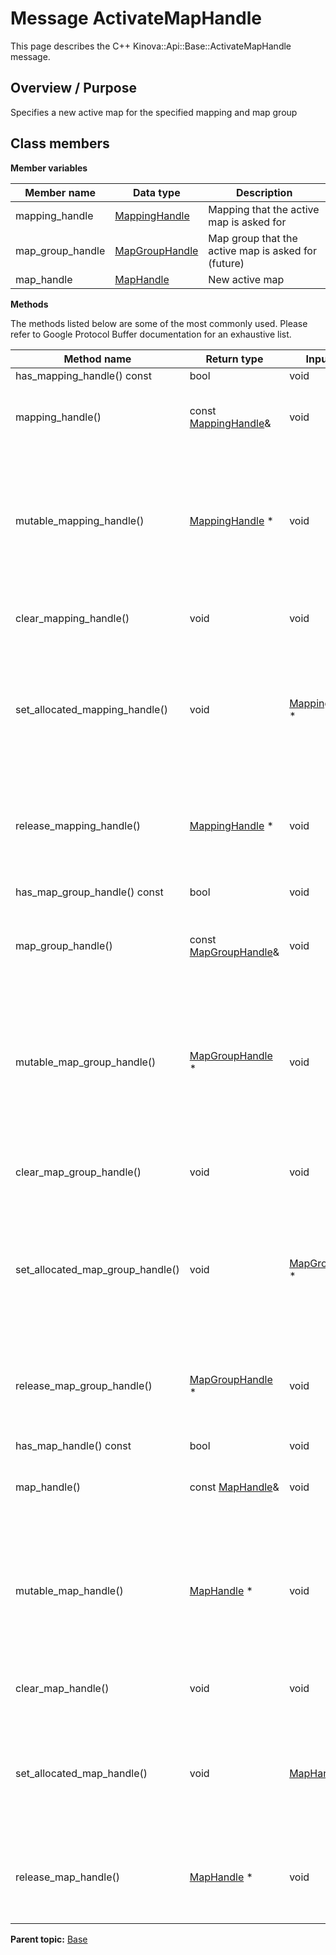 # Message ActivateMapHandle

This page describes the C++ Kinova::Api::Base::ActivateMapHandle message.

## Overview / Purpose

Specifies a new active map for the specified mapping and map group

## Class members

 **Member variables** 

|Member name|Data type|Description|
|-----------|---------|-----------|
|mapping\_handle| [MappingHandle](msg_Base_MappingHandle.md#)|Mapping that the active map is asked for|
|map\_group\_handle| [MapGroupHandle](msg_Base_MapGroupHandle.md#)|Map group that the active map is asked for \(future\)|
|map\_handle| [MapHandle](msg_Base_MapHandle.md#)|New active map|

 **Methods** 

The methods listed below are some of the most commonly used. Please refer to Google Protocol Buffer documentation for an exhaustive list.

|Method name|Return type|Input type|Description|
|-----------|-----------|----------|-----------|
|has\_mapping\_handle\(\) const|bool|void|Returns true if mapping\_handle is set.|
|mapping\_handle\(\)|const [MappingHandle](msg_Base_MappingHandle.md#)&|void|Returns the current value of mapping\_handle. If mapping\_handle is not set, returns a [MappingHandle](msg_Base_MappingHandle.md#) with none of its fields set \(possibly mapping\_handle::default\_instance\(\)\).|
|mutable\_mapping\_handle\(\)| [MappingHandle](msg_Base_MappingHandle.md#) \*|void|Returns a pointer to the mutable [MappingHandle](msg_Base_MappingHandle.md#) object that stores the field's value. If the field was not set prior to the call, then the returned [MappingHandle](msg_Base_MappingHandle.md#) will have none of its fields set \(i.e. it will be identical to a newly-allocated [MappingHandle](msg_Base_MappingHandle.md#)\). After calling this, has\_mapping\_handle\(\) will return true and mapping\_handle\(\) will return a reference to the same instance of [MappingHandle](msg_Base_MappingHandle.md#).|
|clear\_mapping\_handle\(\)|void|void|Clears the value of the field. After calling this, has\_mapping\_handle\(\) will return false and mapping\_handle\(\) will return the default value.|
|set\_allocated\_mapping\_handle\(\)|void| [MappingHandle](msg_Base_MappingHandle.md#) \*|Sets the [MappingHandle](msg_Base_MappingHandle.md#) object to the field and frees the previous field value if it exists. If the [MappingHandle](msg_Base_MappingHandle.md#) pointer is not NULL, the message takes ownership of the allocated [MappingHandle](msg_Base_MappingHandle.md#) object and has\_ [MappingHandle](msg_Base_MappingHandle.md#)\(\) will return true. Otherwise, if the mapping\_handle is NULL, the behavior is the same as calling clear\_mapping\_handle\(\).|
|release\_mapping\_handle\(\)| [MappingHandle](msg_Base_MappingHandle.md#) \*|void|Releases the ownership of the field and returns the pointer of the [MappingHandle](msg_Base_MappingHandle.md#) object. After calling this, caller takes the ownership of the allocated [MappingHandle](msg_Base_MappingHandle.md#) object, has\_mapping\_handle\(\) will return false, and mapping\_handle\(\) will return the default value.|
|has\_map\_group\_handle\(\) const|bool|void|Returns true if map\_group\_handle is set.|
|map\_group\_handle\(\)|const [MapGroupHandle](msg_Base_MapGroupHandle.md#)&|void|Returns the current value of map\_group\_handle. If map\_group\_handle is not set, returns a [MapGroupHandle](msg_Base_MapGroupHandle.md#) with none of its fields set \(possibly map\_group\_handle::default\_instance\(\)\).|
|mutable\_map\_group\_handle\(\)| [MapGroupHandle](msg_Base_MapGroupHandle.md#) \*|void|Returns a pointer to the mutable [MapGroupHandle](msg_Base_MapGroupHandle.md#) object that stores the field's value. If the field was not set prior to the call, then the returned [MapGroupHandle](msg_Base_MapGroupHandle.md#) will have none of its fields set \(i.e. it will be identical to a newly-allocated [MapGroupHandle](msg_Base_MapGroupHandle.md#)\). After calling this, has\_map\_group\_handle\(\) will return true and map\_group\_handle\(\) will return a reference to the same instance of [MapGroupHandle](msg_Base_MapGroupHandle.md#).|
|clear\_map\_group\_handle\(\)|void|void|Clears the value of the field. After calling this, has\_map\_group\_handle\(\) will return false and map\_group\_handle\(\) will return the default value.|
|set\_allocated\_map\_group\_handle\(\)|void| [MapGroupHandle](msg_Base_MapGroupHandle.md#) \*|Sets the [MapGroupHandle](msg_Base_MapGroupHandle.md#) object to the field and frees the previous field value if it exists. If the [MapGroupHandle](msg_Base_MapGroupHandle.md#) pointer is not NULL, the message takes ownership of the allocated [MapGroupHandle](msg_Base_MapGroupHandle.md#) object and has\_ [MapGroupHandle](msg_Base_MapGroupHandle.md#)\(\) will return true. Otherwise, if the map\_group\_handle is NULL, the behavior is the same as calling clear\_map\_group\_handle\(\).|
|release\_map\_group\_handle\(\)| [MapGroupHandle](msg_Base_MapGroupHandle.md#) \*|void|Releases the ownership of the field and returns the pointer of the [MapGroupHandle](msg_Base_MapGroupHandle.md#) object. After calling this, caller takes the ownership of the allocated [MapGroupHandle](msg_Base_MapGroupHandle.md#) object, has\_map\_group\_handle\(\) will return false, and map\_group\_handle\(\) will return the default value.|
|has\_map\_handle\(\) const|bool|void|Returns true if map\_handle is set.|
|map\_handle\(\)|const [MapHandle](msg_Base_MapHandle.md#)&|void|Returns the current value of map\_handle. If map\_handle is not set, returns a [MapHandle](msg_Base_MapHandle.md#) with none of its fields set \(possibly map\_handle::default\_instance\(\)\).|
|mutable\_map\_handle\(\)| [MapHandle](msg_Base_MapHandle.md#) \*|void|Returns a pointer to the mutable [MapHandle](msg_Base_MapHandle.md#) object that stores the field's value. If the field was not set prior to the call, then the returned [MapHandle](msg_Base_MapHandle.md#) will have none of its fields set \(i.e. it will be identical to a newly-allocated [MapHandle](msg_Base_MapHandle.md#)\). After calling this, has\_map\_handle\(\) will return true and map\_handle\(\) will return a reference to the same instance of [MapHandle](msg_Base_MapHandle.md#).|
|clear\_map\_handle\(\)|void|void|Clears the value of the field. After calling this, has\_map\_handle\(\) will return false and map\_handle\(\) will return the default value.|
|set\_allocated\_map\_handle\(\)|void| [MapHandle](msg_Base_MapHandle.md#) \*|Sets the [MapHandle](msg_Base_MapHandle.md#) object to the field and frees the previous field value if it exists. If the [MapHandle](msg_Base_MapHandle.md#) pointer is not NULL, the message takes ownership of the allocated [MapHandle](msg_Base_MapHandle.md#) object and has\_ [MapHandle](msg_Base_MapHandle.md#)\(\) will return true. Otherwise, if the map\_handle is NULL, the behavior is the same as calling clear\_map\_handle\(\).|
|release\_map\_handle\(\)| [MapHandle](msg_Base_MapHandle.md#) \*|void|Releases the ownership of the field and returns the pointer of the [MapHandle](msg_Base_MapHandle.md#) object. After calling this, caller takes the ownership of the allocated [MapHandle](msg_Base_MapHandle.md#) object, has\_map\_handle\(\) will return false, and map\_handle\(\) will return the default value.|

**Parent topic:** [Base](../references/summary_Base.md)


